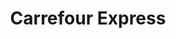 ---
title: "Carrefour Express"
url: /madrid/carrefour-express-calle-de-la-montera/
shop: comodidad
---
